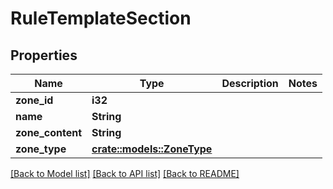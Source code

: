 # RuleTemplateSection

## Properties

Name | Type | Description | Notes
------------ | ------------- | ------------- | -------------
**zone_id** | **i32** |  | 
**name** | **String** |  | 
**zone_content** | **String** |  | 
**zone_type** | [**crate::models::ZoneType**](ZoneType.md) |  | 

[[Back to Model list]](../README.md#documentation-for-models) [[Back to API list]](../README.md#documentation-for-api-endpoints) [[Back to README]](../README.md)


